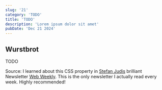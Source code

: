 ```yaml
---
slug: '21'
category: 'TODO'
title: 'TODO'
description: 'Lorem ipsum dolor sit amet'
pubDate: 'Dec 21 2024'
---
```




## Wurstbrot

TODO



Source: I learned about this CSS property in [Stefan Judis](https://www.stefanjudis.com/today-i-learned/how-to-align-the-text-of-the-last-paragraph-line/) brilliant Newsletter [Web Weekly](https://webweekly.email/). This is the only newsletter I actually read every week. Highly recommended!